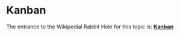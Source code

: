 # Kanban

The entrance to the Wikipedial Rabbit Hole for this topic is: **[Kanban](https://en.wikipedia.org/wiki/Kanban)**
